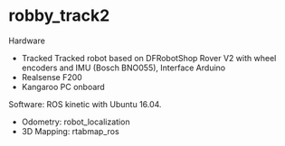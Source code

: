 # robby_track2
Hardware
- Tracked Tracked robot based on DFRobotShop Rover V2 with wheel encoders and IMU (Bosch BNO055), Interface Arduino
- Realsense F200
- Kangaroo PC onboard 

Software: ROS kinetic with Ubuntu 16.04.
- Odometry: robot_localization
- 3D Mapping: rtabmap_ros
